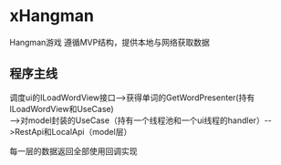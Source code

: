 # xHangman
Hangman游戏  遵循MVP结构，提供本地与网络获取数据

## 程序主线  
调度ui的ILoadWordView接口-->获得单词的GetWordPresenter(持有ILoadWordView和UseCase)  
-->对model封装的UseCase（持有一个线程池和一个ui线程的handler）-->RestApi和LocalApi（model层）

每一层的数据返回全部使用回调实现
